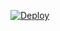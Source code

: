 [![Deploy](https://www.herokucdn.com/deploy/button.svg)](https://heroku.com/deploy?template=https://github.com/jeppestaerk/ITTWEB-Assignment4-FitnessApp)
